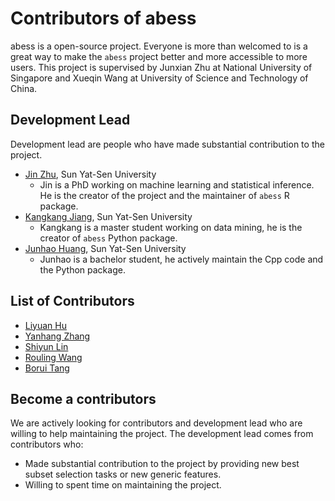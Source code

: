 Contributors of abess
============================
abess is a open-source project. Everyone is more than welcomed to is a great way to make the `abess` project better and more accessible to more users. This project is supervised by Junxian Zhu at National University of Singapore and Xueqin Wang at University of Science and Technology of China.

Development Lead
---------
Development lead are people who have made substantial contribution to the project.
* [Jin Zhu](https://github.com/mamba413), Sun Yat-Sen University
  - Jin is a PhD working on machine learning and statistical inference. He is the creator of the project and the maintainer of `abess` R package.
* [Kangkang Jiang](https://github.com/Jiang-Kangkang), Sun Yat-Sen University
  - Kangkang is a master student working on data mining, he is the creator of `abess` Python package.
* [Junhao Huang](https://github.com/oooo26), Sun Yat-Sen University
  - Junhao is a bachelor student, he actively maintain the Cpp code and the Python package.

List of Contributors
---------
* [Liyuan Hu](https://github.com/zaza0209)
* [Yanhang Zhang](https://github.com/Weiniily)
* [Shiyun Lin](https://github.com/desternylin)
* [Rouling Wang](https://github.com/abess-team/mlr3extralearners)
* [Borui Tang](https://github.com/brtang63)

Become a contributors
-----------------
We are actively looking for contributors and development lead who are willing to help maintaining the project.
The development lead comes from contributors who:
* Made substantial contribution to the project by providing new best subset selection tasks or new generic features.
* Willing to spent time on maintaining the project.

